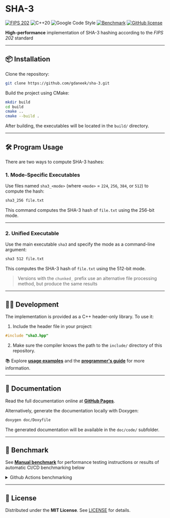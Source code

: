 # SHA-3

[![FIPS 202](https://img.shields.io/badge/standard-FIPS%20202-blue?style=flat)](https://csrc.nist.gov/pubs/fips/202/final)
![C++20](https://img.shields.io/badge/code-C++20-purple?style=flat)
![Google Code Style](https://img.shields.io/badge/style-Google-purple?style=flat)
[![Benchmark](https://img.shields.io/badge/benchmark-race-brightgreen?style=flat)](doc/benchmark.md)
[![GitHub license](https://img.shields.io/github/license/gdaneek/sha-3?style=flat)](https://github.com/gdaneek/sha-3/blob/master/LICENSE)

**High-performance** implementation of SHA-3 hashing according to the *FIPS 202* standard

---

## 📦 Installation

Clone the repository:

```bash
git clone https://github.com/gdaneek/sha-3.git
```

Build the project using CMake:

```bash
mkdir build
cd build
cmake ..
cmake --build .
```

After building, the executables will be located in the `build/` directory.

---

## 🛠️ Program Usage

There are two ways to compute SHA-3 hashes:

### 1. Mode-Specific Executables

Use files named `sha3_<mode>` (where `<mode>` = `224`, `256`, `384`, or `512`) to compute the hash:

```bash
sha3_256 file.txt
```

This command computes the SHA-3 hash of `file.txt` using the 256-bit mode.

---

### 2. Unified Executable

Use the main executable `sha3` and specify the mode as a command-line argument:

```bash
sha3 512 file.txt
```

This computes the SHA-3 hash of `file.txt` using the 512-bit mode.

> Versions with the `chunked_` prefix use an alternative file processing method, but produce the same results


---

## 🧑‍💻 Development

The implementation is provided as a C++ header-only library. To use it:

1. Include the header file in your project:

```cpp
#include "sha3.hpp"
```

2. Make sure the compiler knows the path to the `include/` directory of this repository.

📚 Explore [**usage examples**](example/) and the [**programmer's guide**](https://gdaneek.github.io/sha-3) for more information.

---

## 📄 Documentation

Read the full documentation online at [**GitHub Pages**](https://gdaneek.github.io/sha-3).

Alternatively, generate the documentation locally with Doxygen:

```bash
doxygen doc/Doxyfile
```

The generated documentation will be available in the `doc/code/` subfolder.

---

## 🧪 Benchmark

See [**Manual benchmark**](doc/benchmark.md) for performance testing instructions or
results of automatic CI/CD benchmarking below

<details>
<summary>Github Actions benchmarking</summary>


> Runs on ubuntu latest


<!-- BENCHMARK_START -->

### sha-3-224

| Command | Mean [s] | Min [s] | Max [s] | Relative |
|:---|---:|---:|---:|---:|
| `./sha3 224 4GB` | 9.784 ± 0.003 | 9.781 | 9.792 | 1.00 |
| `./chunked_sha3_224 4GB` | 9.884 ± 0.011 | 9.877 | 9.906 | 1.01 ± 0.00 |
| `openssl dgst -sha3-224 4GB` | 10.084 ± 0.063 | 10.022 | 10.257 | 1.03 ± 0.01 |
| `sha3sum -a 224 4GB` | 16.449 ± 0.722 | 16.210 | 18.504 | 1.68 ± 0.07 |
| `rhash --sha3-224 4GB` | 12.276 ± 0.011 | 12.262 | 12.299 | 1.25 ± 0.00 |

### sha-3-256

| Command | Mean [s] | Min [s] | Max [s] | Relative |
|:---|---:|---:|---:|---:|
| `./sha3 256 4GB` | 10.338 ± 0.003 | 10.334 | 10.345 | 1.00 |
| `./chunked_sha3_256 4GB` | 10.434 ± 0.011 | 10.426 | 10.463 | 1.01 ± 0.00 |
| `openssl dgst -sha3-256 4GB` | 10.641 ± 0.049 | 10.605 | 10.778 | 1.03 ± 0.00 |
| `sha3sum -a 256 4GB` | 17.119 ± 0.301 | 17.005 | 17.973 | 1.66 ± 0.03 |
| `rhash --sha3-256 4GB` | 12.937 ± 0.053 | 12.895 | 13.078 | 1.25 ± 0.01 |

### sha-3-384

| Command | Mean [s] | Min [s] | Max [s] | Relative |
|:---|---:|---:|---:|---:|
| `./sha3 384 4GB` | 13.397 ± 0.006 | 13.391 | 13.410 | 1.03 ± 0.00 |
| `./chunked_sha3_384 4GB` | 13.483 ± 0.018 | 13.472 | 13.530 | 1.03 ± 0.00 |
| `openssl dgst -sha3-384 4GB` | 13.064 ± 0.018 | 13.046 | 13.101 | 1.00 |
| `sha3sum -a 384 4GB` | 21.465 ± 0.025 | 21.437 | 21.510 | 1.64 ± 0.00 |
| `rhash --sha3-384 4GB` | 16.663 ± 0.020 | 16.643 | 16.706 | 1.28 ± 0.00 |

### sha-3-512

| Command | Mean [s] | Min [s] | Max [s] | Relative |
|:---|---:|---:|---:|---:|
| `./sha3 512 4GB` | 19.168 ± 0.022 | 19.147 | 19.210 | 1.04 ± 0.00 |
| `./chunked_sha3_512 4GB` | 19.254 ± 0.014 | 19.244 | 19.292 | 1.04 ± 0.00 |
| `openssl dgst -sha3-512 4GB` | 18.455 ± 0.011 | 18.441 | 18.473 | 1.00 |
| `sha3sum -a 512 4GB` | 29.898 ± 0.056 | 29.845 | 30.021 | 1.62 ± 0.00 |
| `rhash --sha3-512 4GB` | 23.764 ± 0.040 | 23.724 | 23.867 | 1.29 ± 0.00 |


### Summary

| Top | Command |
|-----|---------|
| 🥇 | ./sha3<br>openssl |
| 🥈 | ./chunked_sha3 |
| 🥉 | rhash |

<!-- BENCHMARK_END -->

</details>


---

## 📜 License

Distributed under the **MIT License**. See [LICENSE](LICENSE) for details.
